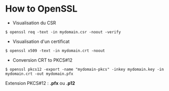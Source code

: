 How to OpenSSL
===

- Visualisation du CSR

```shell
$ openssl req -text -in mydomain.csr -noout -verify
```

- Visualisation d'un certificat

```shell
$ openssl x509 -text -in mydomain.crt -noout
```

- Conversion CRT to PKCS#12   

```shell
$ openssl pkcs12 -export -name "mydomain-pkcs" -inkey mydomain.key -in mydomain.crt -out mydomain.pfx
```
Extension PKCS#12 : **.pfx** ou **.p12**
